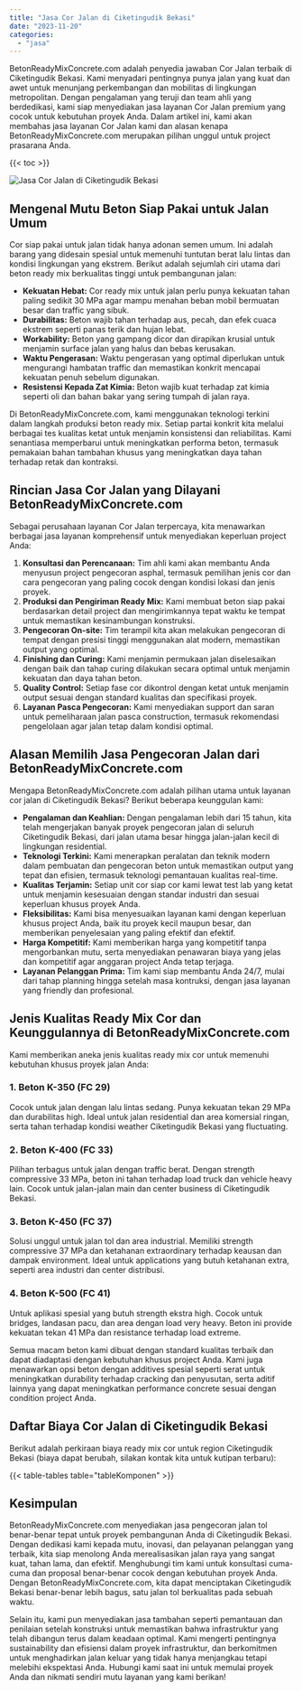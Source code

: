 ```yaml
---
title: "Jasa Cor Jalan di Ciketingudik Bekasi"
date: "2023-11-20"
categories: 
  - "jasa"
---
```


BetonReadyMixConcrete.com adalah penyedia jawaban Cor Jalan terbaik di Ciketingudik Bekasi. Kami menyadari pentingnya punya jalan yang kuat dan awet untuk menunjang perkembangan dan mobilitas di lingkungan metropolitan. Dengan pengalaman yang teruji dan team ahli yang berdedikasi, kami siap menyediakan jasa layanan Cor Jalan premium yang cocok untuk kebutuhan proyek Anda. Dalam artikel ini, kami akan membahas jasa layanan Cor Jalan kami dan alasan kenapa BetonReadyMixConcrete.com merupakan pilihan unggul untuk project prasarana Anda.

{{< toc >}}

![Jasa Cor Jalan di Ciketingudik Bekasi](https://betoncor8.github.io/cor/harga-beton-readymix-concrete%20(16).png)

## Mengenal Mutu Beton Siap Pakai untuk Jalan Umum

Cor siap pakai untuk jalan tidak hanya adonan semen umum. Ini adalah barang yang didesain spesial untuk memenuhi tuntutan berat lalu lintas dan kondisi lingkungan yang ekstrem. Berikut adalah sejumlah ciri utama dari beton ready mix berkualitas tinggi untuk pembangunan jalan:

- **Kekuatan Hebat:** Cor ready mix untuk jalan perlu punya kekuatan tahan paling sedikit 30 MPa agar mampu menahan beban mobil bermuatan besar dan traffic yang sibuk.
- **Durabilitas:** Beton wajib tahan terhadap aus, pecah, dan efek cuaca ekstrem seperti panas terik dan hujan lebat.
- **Workability:** Beton yang gampang dicor dan dirapikan krusial untuk menjamin surface jalan yang halus dan bebas kerusakan.
- **Waktu Pengerasan:** Waktu pengerasan yang optimal diperlukan untuk mengurangi hambatan traffic dan memastikan konkrit mencapai kekuatan penuh sebelum digunakan.
- **Resistensi Kepada Zat Kimia:** Beton wajib kuat terhadap zat kimia seperti oli dan bahan bakar yang sering tumpah di jalan raya.

Di BetonReadyMixConcrete.com, kami menggunakan teknologi terkini dalam langkah produksi beton ready mix. Setiap partai konkrit kita melalui berbagai tes kualitas ketat untuk menjamin konsistensi dan reliabilitas. Kami senantiasa memperbarui untuk meningkatkan performa beton, termasuk pemakaian bahan tambahan khusus yang meningkatkan daya tahan terhadap retak dan kontraksi.

## Rincian Jasa Cor Jalan yang Dilayani BetonReadyMixConcrete.com

Sebagai perusahaan layanan Cor Jalan terpercaya, kita menawarkan berbagai jasa layanan komprehensif untuk menyediakan keperluan project Anda:

1. **Konsultasi dan Perencanaan:** Tim ahli kami akan membantu Anda menyusun project pengecoran asphal, termasuk pemilihan jenis cor dan cara pengecoran yang paling cocok dengan kondisi lokasi dan jenis proyek.
2. **Produksi dan Pengiriman Ready Mix:** Kami membuat beton siap pakai berdasarkan detail project dan mengirimkannya tepat waktu ke tempat untuk memastikan kesinambungan konstruksi.
3. **Pengecoran On-site:** Tim terampil kita akan melakukan pengecoran di tempat dengan presisi tinggi menggunakan alat modern, memastikan output yang optimal.
4. **Finishing dan Curing:** Kami menjamin permukaan jalan diselesaikan dengan baik dan tahap curing dilakukan secara optimal untuk menjamin kekuatan dan daya tahan beton.
5. **Quality Control:** Setiap fase cor dikontrol dengan ketat untuk menjamin output sesuai dengan standard kualitas dan specifikasi proyek.
6. **Layanan Pasca Pengecoran:** Kami menyediakan support dan saran untuk pemeliharaan jalan pasca construction, termasuk rekomendasi pengelolaan agar jalan tetap dalam kondisi optimal.

## Alasan Memilih Jasa Pengecoran Jalan dari BetonReadyMixConcrete.com

Mengapa BetonReadyMixConcrete.com adalah pilihan utama untuk layanan cor jalan di Ciketingudik Bekasi? Berikut beberapa keunggulan kami:

- **Pengalaman dan Keahlian:** Dengan pengalaman lebih dari 15 tahun, kita telah mengerjakan banyak proyek pengecoran jalan di seluruh Ciketingudik Bekasi, dari jalan utama besar hingga jalan-jalan kecil di lingkungan residential.
- **Teknologi Terkini:** Kami menerapkan peralatan dan teknik modern dalam pembuatan dan pengecoran beton untuk memastikan output yang tepat dan efisien, termasuk teknologi pemantauan kualitas real-time.
- **Kualitas Terjamin:** Setiap unit cor siap cor kami lewat test lab yang ketat untuk menjamin kesesuaian dengan standar industri dan sesuai keperluan khusus proyek Anda.
- **Fleksibilitas:** Kami bisa menyesuaikan layanan kami dengan keperluan khusus project Anda, baik itu proyek kecil maupun besar, dan memberikan penyelesaian yang paling efektif dan efektif.
- **Harga Kompetitif:** Kami memberikan harga yang kompetitif tanpa mengorbankan mutu, serta menyediakan penawaran biaya yang jelas dan kompetitif agar anggaran project Anda tetap terjaga.
- **Layanan Pelanggan Prima:** Tim kami siap membantu Anda 24/7, mulai dari tahap planning hingga setelah masa kontruksi, dengan jasa layanan yang friendly dan profesional.

## Jenis Kualitas Ready Mix Cor dan Keunggulannya di BetonReadyMixConcrete.com

Kami memberikan aneka jenis kualitas ready mix cor untuk memenuhi kebutuhan khusus proyek jalan Anda:

### 1\. Beton K-350 (FC 29)

Cocok untuk jalan dengan lalu lintas sedang. Punya kekuatan tekan 29 MPa dan durabilitas high. Ideal untuk jalan residential dan area komersial ringan, serta tahan terhadap kondisi weather Ciketingudik Bekasi yang fluctuating.

### 2\. Beton K-400 (FC 33)

Pilihan terbagus untuk jalan dengan traffic berat. Dengan strength compressive 33 MPa, beton ini tahan terhadap load truck dan vehicle heavy lain. Cocok untuk jalan-jalan main dan center business di Ciketingudik Bekasi.

### 3\. Beton K-450 (FC 37)

Solusi unggul untuk jalan tol dan area industrial. Memiliki strength compressive 37 MPa dan ketahanan extraordinary terhadap keausan dan dampak environment. Ideal untuk applications yang butuh ketahanan extra, seperti area industri dan center distribusi.

### 4\. Beton K-500 (FC 41)

Untuk aplikasi spesial yang butuh strength ekstra high. Cocok untuk bridges, landasan pacu, dan area dengan load very heavy. Beton ini provide kekuatan tekan 41 MPa dan resistance terhadap load extreme.

Semua macam beton kami dibuat dengan standard kualitas terbaik dan dapat diadaptasi dengan kebutuhan khusus project Anda. Kami juga menawarkan opsi beton dengan additives spesial seperti serat untuk meningkatkan durability terhadap cracking dan penyusutan, serta aditif lainnya yang dapat meningkatkan performance concrete sesuai dengan condition project Anda.

## Daftar Biaya Cor Jalan di Ciketingudik Bekasi

Berikut adalah perkiraan biaya ready mix cor untuk region Ciketingudik Bekasi (biaya dapat berubah, silakan kontak kita untuk kutipan terbaru):

{{< table-tables table="tableKomponen" >}}

## Kesimpulan

BetonReadyMixConcrete.com menyediakan jasa pengecoran jalan tol benar-benar tepat untuk proyek pembangunan Anda di Ciketingudik Bekasi. Dengan dedikasi kami kepada mutu, inovasi, dan pelayanan pelanggan yang terbaik, kita siap menolong Anda merealisasikan jalan raya yang sangat kuat, tahan lama, dan efektif. Menghubungi tim kami untuk konsultasi cuma-cuma dan proposal benar-benar cocok dengan kebutuhan proyek Anda. Dengan BetonReadyMixConcrete.com, kita dapat menciptakan Ciketingudik Bekasi benar-benar lebih bagus, satu jalan tol berkualitas pada sebuah waktu.

Selain itu, kami pun menyediakan jasa tambahan seperti pemantauan dan penilaian setelah konstruksi untuk memastikan bahwa infrastruktur yang telah dibangun terus dalam keadaan optimal. Kami mengerti pentingnya sustainability dan efisiensi dalam proyek infrastruktur, dan berkomitmen untuk menghadirkan jalan keluar yang tidak hanya menjangkau tetapi melebihi ekspektasi Anda. Hubungi kami saat ini untuk memulai proyek Anda dan nikmati sendiri mutu layanan yang kami berikan!
